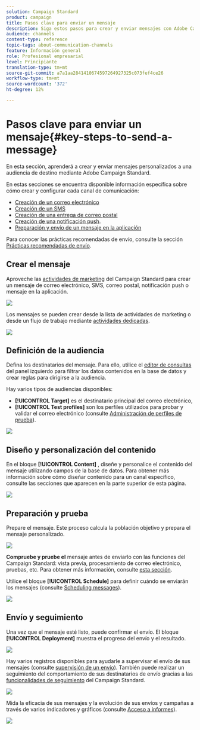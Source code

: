 ```yaml
---
solution: Campaign Standard
product: campaign
title: Pasos clave para enviar un mensaje
description: Siga estos pasos para crear y enviar mensajes con Adobe Campaign.
audience: channels
content-type: reference
topic-tags: about-communication-channels
feature: Información general
role: Profesional empresarial
level: Principiante
translation-type: tm+mt
source-git-commit: a7a1aa2841410674597264927325c073fef4ce26
workflow-type: tm+mt
source-wordcount: '372'
ht-degree: 12%

---
```



# Pasos clave para enviar un mensaje{#key-steps-to-send-a-message}

En esta sección, aprenderá a crear y enviar mensajes personalizados a una audiencia de destino mediante Adobe Campaign Standard.

En estas secciones se encuentra disponible información específica sobre cómo crear y configurar cada canal de comunicación:

* [Creación de un correo electrónico](../../channels/using/creating-an-email.md)
* [Creación de un SMS](../../channels/using/creating-an-sms-message.md)
* [Creación de una entrega de correo postal](../../channels/using/creating-the-direct-mail.md)
* [Creación de una notificación push](../../channels/using/preparing-and-sending-a-push-notification.md).
* [Preparación y envío de un mensaje en la aplicación](../../channels/using/preparing-and-sending-an-in-app-message.md)

Para conocer las prácticas recomendadas de envío, consulte la sección [Prácticas recomendadas de envío](../../sending/using/delivery-best-practices.md).

## Crear el mensaje

Aproveche las [actividades de marketing](../../start/using/marketing-activities.md) del Campaign Standard para crear un mensaje de correo electrónico, SMS, correo postal, notificación push o mensaje en la aplicación.

![](assets/marketing-activities.png)

Los mensajes se pueden crear desde la lista de actividades de marketing o desde un flujo de trabajo mediante [actividades dedicadas](../../automating/using/about-channel-activities.md).

![](assets/steps-channel.png)

## Definición de la audiencia

Defina los destinatarios del mensaje. Para ello, utilice el [editor de consultas](../../automating/using/editing-queries.md) del panel izquierdo para filtrar los datos contenidos en la base de datos y crear reglas para dirigirse a la audiencia.

Hay varios tipos de audiencias disponibles:

* **[!UICONTROL Target]** es el destinatario principal del correo electrónico,
* **[!UICONTROL Test profiles]** son los perfiles utilizados para probar y validar el correo electrónico (consulte  [Administración de perfiles de prueba](../../audiences/using/managing-test-profiles.md)).

![](assets/steps-audience.png)

## Diseño y personalización del contenido

En el bloque **[!UICONTROL Content]** , diseñe y personalice el contenido del mensaje utilizando campos de la base de datos. Para obtener más información sobre cómo diseñar contenido para un canal específico, consulte las secciones que aparecen en la parte superior de esta página.

![](assets/steps-content.png)

## Preparación y prueba

[](../../sending/using/preparing-the-send.md) Prepare el mensaje. Este proceso calcula la población objetivo y prepara el mensaje personalizado.

![](assets/steps-prepare.png)

**Compruebe y pruebe el** mensaje antes de enviarlo con las funciones del Campaign Standard: vista previa, procesamiento de correo electrónico, pruebas, etc. Para obtener más información, consulte [esta sección](../../sending/using/previewing-messages.md).

Utilice el bloque **[!UICONTROL Schedule]** para definir cuándo se enviarán los mensajes (consulte [Scheduling messages](../../sending/using/about-scheduling-messages.md)).

![](assets/steps-schedule.png)

## Envío y seguimiento

Una vez que el mensaje esté listo, puede confirmar el envío. El bloque **[!UICONTROL Deployment]** muestra el progreso del envío y el resultado.

![](assets/steps-send.png)

Hay varios registros disponibles para ayudarle a supervisar el envío de sus mensajes (consulte [supervisión de un envío](../../sending/using/monitoring-a-delivery.md)). También puede realizar un seguimiento del comportamiento de sus destinatarios de envío gracias a las [funcionalidades de seguimiento](../../sending/using/tracking-messages.md) del Campaign Standard.

![](../../sending/using/assets/tracking_logs.png)

Mida la eficacia de sus mensajes y la evolución de sus envíos y campañas a través de varios indicadores y gráficos (consulte [Acceso a informes](../../reporting/using/about-dynamic-reports.md)).

![](assets/steps-reports.png)
